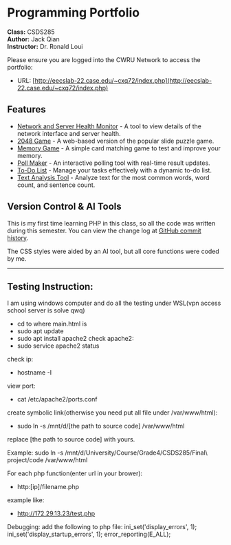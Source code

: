 # Programming Portfolio

**Class:** CSDS285  
**Author:** Jack Qian  
**Instructor:** Dr. Ronald Loui  

Please ensure you are logged into the CWRU Network to access the portfolio:  
- URL: [http://eecslab-22.case.edu/~cxq72/index.php](http://eecslab-22.case.edu/~cxq72/index.php)

## Features

- [Network and Server Health Monitor](http://eecslab-22.case.edu/~cxq72/script1.php) - A tool to view details of the network interface and server health.
- [2048 Game](http://eecslab-22.case.edu/~cxq72/script2.php) - A web-based version of the popular slide puzzle game.
- [Memory Game](http://eecslab-22.case.edu/~cxq72/script3.php) - A simple card matching game to test and improve your memory.
- [Poll Maker](http://eecslab-22.case.edu/~cxq72/script4.php) - An interactive polling tool with real-time result updates.
- [To-Do List](http://eecslab-22.case.edu/~cxq72/script5.php) - Manage your tasks effectively with a dynamic to-do list.
- [Text Analysis Tool](http://eecslab-22.case.edu/~cxq72/script6.php) - Analyze text for the most common words, word count, and sentence count.

## Version Control & AI Tools

This is my first time learning PHP in this class, so all the code was written during this semester. You can view the change log at [GitHub commit history](https://github.com/caokunqian/Programming_Portfolio/commits/main/).

The CSS styles were aided by an AI tool, but all core functions were coded by me.


---
## Testing Instruction:

I am using windows computer and do all the testing under WSL(vpn access school server is solve qwq)

- cd to where main.html is
- sudo apt update
- sudo apt install apache2
check apache2:
- sudo service apache2 status

check ip:
- hostname -I

view port:
- cat /etc/apache2/ports.conf

create symbolic link(otherwise you need put all file under /var/www/html):
- sudo ln -s /mnt/d/[the path to source code] /var/www/html

replace [the path to source code] with yours. 

Example:
sudo ln -s /mnt/d/University/Course/Grade4/CSDS285/Final\ project/code /var/www/html


For each php function(enter url in your brower):

- http:[ip]/filename.php

example like:
- http://172.29.13.23/test.php

Debugging:
add the following to php file:
ini_set('display_errors', 1);
ini_set('display_startup_errors', 1);
error_reporting(E_ALL);


